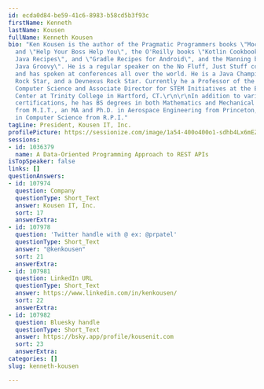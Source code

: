 ```yaml
---
id: ecda0d84-be59-41c6-8983-b58cd5b3f93c
firstName: Kenneth
lastName: Kousen
fullName: Kenneth Kousen
bio: "Ken Kousen is the author of the Pragmatic Programmers books \"Mockito Made Clear\"
  and \"Help Your Boss Help You\", the O'Reilly books \"Kotlin Cookbook\", \"Modern
  Java Recipes\", and \"Gradle Recipes for Android\", and the Manning book \"Making
  Java Groovy\". He is a regular speaker on the No Fluff, Just Stuff conference tour,
  and has spoken at conferences all over the world. He is a Java Champion, a JavaOne
  Rock Star, and a Devnexus Rock Star. Currently he a Professor of the Practice of
  Computer Science and Associate Director for STEM Initiatives at the Entrepreneurship
  Center at Trinity College in Hartford, CT.\r\n\r\nIn addition to various industry
  certifications, he has BS degrees in both Mathematics and Mechanical Engineering
  from M.I.T., an MA and Ph.D. in Aerospace Engineering from Princeton, and an MS
  in Computer Science from R.P.I."
tagLine: President, Kousen IT, Inc.
profilePicture: https://sessionize.com/image/1a54-400o400o1-sdhb4Lx6mEZwTMN8avfq4X.png
sessions:
- id: 1036379
  name: A Data-Oriented Programming Approach to REST APIs
isTopSpeaker: false
links: []
questionAnswers:
- id: 107974
  question: Company
  questionType: Short_Text
  answer: Kousen IT, Inc.
  sort: 17
  answerExtra:
- id: 107978
  question: 'Twitter handle with @ ex: @prpatel'
  questionType: Short_Text
  answer: "@kenkousen"
  sort: 21
  answerExtra:
- id: 107981
  question: LinkedIn URL
  questionType: Short_Text
  answer: https://www.linkedin.com/in/kenkousen/
  sort: 22
  answerExtra:
- id: 107982
  question: Bluesky handle
  questionType: Short_Text
  answer: https://bsky.app/profile/kousenit.com
  sort: 23
  answerExtra:
categories: []
slug: kenneth-kousen

---
```

